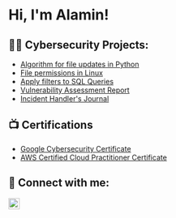 <h1>Hi, I'm Alamin! </h1>

<h2>👨‍💻 Cybersecurity Projects:</h2>


  - [Algorithm for file updates in Python](https://github.com/Aminamrr/FileAlgorithmForPython.git)
  - [File permissions in Linux](https://github.com/Aminamrr/File-Permissions-in-Linux.git)
  - [Apply filters to SQL Queries](https://github.com/Aminamrr/ApplyFilterstoSQLQueries.git)
  - [Vulnerability Assessment Report](https://github.com/Aminamrr/VulnerabilityAssessmentReport.git)
  - [Incident Handler's Journal](https://github.com/joshmadakor1/Algorithms-Practice)


<h2>📺 Certifications</h2>

- [Google Cybersecurity Certificate](https://www.youtube.com/watch?v=a83ASGn_V_s)
- [AWS Certified Cloud Practitioner Certificate](https://www.youtube.com/watch?v=uHy3oM7NnoU)

<h2> 🤳 Connect with me:</h2>

[<img align="left" alt="JoshMadakor | LinkedIn" width="22px" src="https://cdn.jsdelivr.net/npm/simple-icons@v3/icons/linkedin.svg" />][linkedin]

[linkedin]: www.linkedin.com/in/alamin-abdulgadir-0a603b261

<!--
**joshmadakor1/joshmadakor1** is a ✨ _special_ ✨ repository because its `README.md` (this file) appears on your GitHub profile.

Here are some ideas to get you started:

- 🔭 I’m currently working on ...
- 🌱 I’m currently learning ...
- 👯 I’m looking to collaborate on ...
- 🤔 I’m looking for help with ...
- 💬 Ask me about ...
- 📫 How to reach me: ...
- 😄 Pronouns: ...
- ⚡ Fun fact: ...
-->
